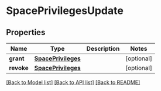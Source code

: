 # SpacePrivilegesUpdate

## Properties
Name | Type | Description | Notes
------------ | ------------- | ------------- | -------------
**grant** | [**SpacePrivileges**](SpacePrivileges.md) |  | [optional] 
**revoke** | [**SpacePrivileges**](SpacePrivileges.md) |  | [optional] 

[[Back to Model list]](../README.md#documentation-for-models) [[Back to API list]](../README.md#documentation-for-api-endpoints) [[Back to README]](../README.md)

